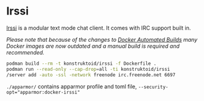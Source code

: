 # Irssi

[Irssi](https://irssi.org) is a modular text mode chat client. It comes with
IRC support built in.

_Please note that because of the changes to [Docker Automated Builds](https://docs.docker.com/docker-hub/builds/)
many Docker images are now outdated and a manual build is required and
recommended._

```sh
podman build --rm -t konstruktoid/irssi -f Dockerfile .
podman run --read-only --cap-drop=all -ti konstruktoid/irssi
/server add -auto -ssl -network freenode irc.freenode.net 6697
```

`./apparmor/` contains apparmor profile and toml file, `--security-opt="apparmor:docker-irssi"`
